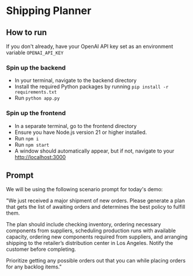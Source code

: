 # Shipping Planner

## How to run
If you don't already, have your OpenAI API key set as an environment variable `OPENAI_API_KEY`

### Spin up the backend
- In your terminal, navigate to the backend directory
- Install the required Python packages by running `pip install -r requirements.txt`
- Run `python app.py`


### Spin up the frontend
- In a separate terminal, go to the frontend directory
- Ensure you have Node.js version 21 or higher installed.
- Run `npm i`
- Run `npm start`
- A window should automatically appear, but if not, navigate to your [http://localhost:3000](http://localhost:3000/)


## Prompt
We will be using the following scenario prompt for today's demo:

"We just received a major shipment of new orders. Please generate a plan that gets the list of awaiting orders and determines the best policy to fulfill them. 

The plan should include checking inventory, ordering necessary components from suppliers, scheduling production runs with available capacity, ordering new components required from suppliers, and arranging shipping to the retailer’s distribution center in Los Angeles. Notify the customer before completing.

Prioritize getting any possible orders out that you can while placing orders for any backlog items."
